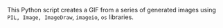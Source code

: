 This Python script creates a GIF from a series of generated images using ``PIL, Image, ImageDraw``, ``imageio``, ``os`` libraries.
